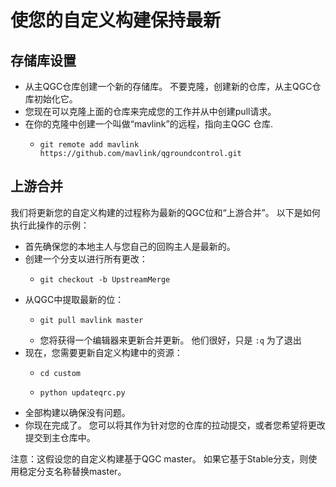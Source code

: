 # 使您的自定义构建保持最新

## 存储库设置

* 从主QGC仓库创建一个新的存储库。 不要克隆，创建新的仓库，从主QGC仓库初始化它。
* 您现在可以克隆上面的仓库来完成您的工作并从中创建pull请求。
* 在你的克隆中创建一个叫做“mavlink”的远程，指向主QGC 仓库. 
  *     git remote add mavlink https://github.com/mavlink/qgroundcontrol.git

## 上游合并

我们将更新您的自定义构建的过程称为最新的QGC位和“上游合并”。 以下是如何执行此操作的示例：

* 首先确保您的本地主人与您自己的回购主人是最新的。
* 创建一个分支以进行所有更改： 
  *     git checkout -b UpstreamMerge

* 从QGC中提取最新的位： 
  *     git pull mavlink master
  
  * 您将获得一个编辑器来更新合并更新。 他们很好，只是 ```:q``` 为了退出
* 现在，您需要更新自定义构建中的资源： 
  *     cd custom
  
  *     python updateqrc.py

* 全部构建以确保没有问题。
* 你现在完成了。 您可以将其作为针对您的仓库的拉动提交，或者您希望将更改提交到主仓库中。

注意：这假设您的自定义构建基于QGC master。 如果它基于Stable分支，则使用稳定分支名称替换master。